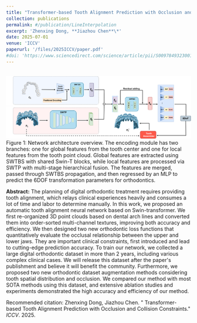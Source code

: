 ```yaml
---
title: "Transformer-based Tooth Alignment Prediction with Occlusion and Collision Constraints"
collection: publications
permalink: #/publication/LineInterpolation
excerpt: 'Zhenxing Dong, **Jiazhou Chen**\*'
date: 2025-07-01
venue: 'ICCV'
paperurl: '/files/2025ICCV/paper.pdf'
#doi: 'https://www.sciencedirect.com/science/article/pii/S0097849323001577?via%3Dihub'
---
```

<br/><img src='/files/2025ICCV/graphics-abstract.png' alt=""><br>
Figure 1: Network architecture overview. The encoding module has two branches: one for global features from the tooth center and one for local features from the tooth point cloud. Global features are extracted using SWTBS with shared Swin-T blocks, while local features are processed via SWTP with multi-stage hierarchical fusion. The features are merged, passed through SWTBS propagation, and then regressed by an MLP to predict the 6DOF transformation parameters for orthodontics.

<b>Abstract:</b> The planning of digital orthodontic treatment requires providing tooth alignment, which relays clinical experiences heavily and consumes a lot of time and labor to determine manually. In this work, we proposed an automatic tooth alignment neural network based on Swin-transformer. We first re-organized 3D point clouds based on dental arch lines and converted them into order-sorted multi-channel textures, improving both accuracy and efficiency. We then designed two new orthodontic loss functions that quantitatively evaluate the occlusal relationship between the upper and lower jaws. They are important clinical constraints, first introduced and lead to cutting-edge prediction accuracy. To train our network, we collected a large digital orthodontic dataset in more than 2 years, including various complex clinical cases. We will release this dataset after the paper's publishment and believe it will benefit the community. Furthermore, we proposed two new orthodontic dataset augmentation methods considering tooth spatial distribution and occlusion. We compared our method with most SOTA methods using this dataset, and extensive ablation studies and experiments demonstrated the high accuracy and efficiency of our method. 


Recommended citation: Zhenxing Dong, Jiazhou Chen. &quot; Transformer-based Tooth Alignment Prediction with Occlusion and Collision Constraints.&quot; <i>ICCV</i>. 2025.

